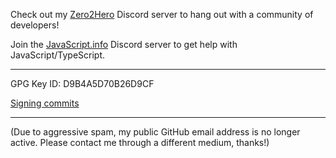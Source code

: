 Check out my [Zero2Hero](https://discord.gg/cXG3KGKuu6) Discord server to hang out with a community of developers!

Join the [JavaScript.info](https://discord.gg/AuEWpFkfD4) Discord server to get help with JavaScript/TypeScript.

---

GPG Key ID: D9B4A5D70B26D9CF

[Signing commits](https://docs.github.com/en/authentication/managing-commit-signature-verification/signing-commits)

---

(Due to aggressive spam, my public GitHub email address is no longer active. Please contact me through a different medium, thanks!)
